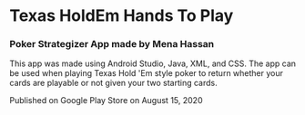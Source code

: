 # Texas HoldEm Hands To Play
### Poker Strategizer App made by Mena Hassan

This app was made using Android Studio, Java, XML, and CSS. The app can be used when playing Texas Hold 'Em style poker to return whether your cards are playable or not given your two starting cards.

Published on Google Play Store on August 15, 2020
